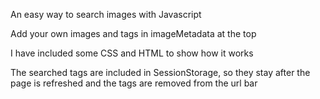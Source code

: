 An easy way to search images with Javascript

Add your own images and tags in imageMetadata at the top

I have included some CSS and HTML to show how it works

The searched tags are included in SessionStorage, so they stay after the page is refreshed and the tags are removed from the url bar
